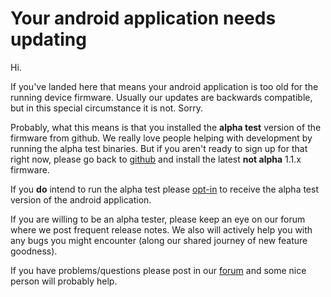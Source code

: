 # Your android application needs updating

Hi.

If you've landed here that means your android application is too old for the running device firmware.  Usually our updates are backwards compatible, but in this special circumstance it is not.  Sorry.

Probably, what this means is that you installed the **alpha test** version of the firmware from github.  We really love people helping with development by running the alpha test binaries.  But if you aren't ready to sign up for that right now, please go back to [github](https://github.com/meshtastic/Meshtastic-device/releases) and install the latest **not alpha** 1.1.x firmware.

If you **do** intend to run the alpha test please [opt-in](https://play.google.com/apps/testing/com.geeksville.mesh) to receive the alpha test version of the android application.

If you are willing to be an alpha tester, please keep an eye on our forum where we post frequent release notes.  We also will actively help you with any bugs you might encounter (along our shared journey of new feature goodness).

If you have problems/questions please post in our [forum](https://meshtastic.discourse.group) and some nice person will probably help.
